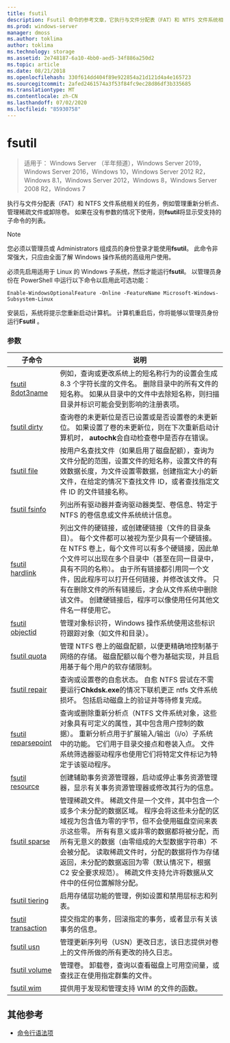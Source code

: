 ```yaml
---
title: fsutil
description: Fsutil 命令的参考文章，它执行与文件分配表（FAT）和 NTFS 文件系统相关的任务。
ms.prod: windows-server
manager: dmoss
ms.author: toklima
author: toklima
ms.technology: storage
ms.assetid: 2e748187-6a10-4bb0-aed5-34f886a250d2
ms.topic: article
ms.date: 08/21/2018
ms.openlocfilehash: 330f614dd404f89e922854a21d121d4a4e165723
ms.sourcegitcommit: 2afed2461574a3f53f84fc9ec28d86df3b335685
ms.translationtype: MT
ms.contentlocale: zh-CN
ms.lasthandoff: 07/02/2020
ms.locfileid: "85930758"
---
```

# <a name="fsutil"></a>fsutil

> 适用于： Windows Server （半年频道），Windows Server 2019，Windows Server 2016，Windows 10，Windows Server 2012 R2，Windows 8.1，Windows Server 2012，Windows 8，Windows Server 2008 R2，Windows 7

执行与文件分配表（FAT）和 NTFS 文件系统相关的任务，例如管理重新分析点、管理稀疏文件或卸除卷。 如果在没有参数的情况下使用，则**fsutil**将显示受支持的子命令的列表。

> [!NOTE]
> 您必须以管理员或 Administrators 组成员的身份登录才能使用**fsutil**。 此命令非常强大，只应由全面了解 Windows 操作系统的高级用户使用。
>
>必须先启用适用于 Linux 的 Windows 子系统，然后才能运行**fsutil**。 以管理员身份在 PowerShell 中运行以下命令以启用此可选功能：
>
> `Enable-WindowsOptionalFeature -Online -FeatureName Microsoft-Windows-Subsystem-Linux`
>
> 安装后，系统将提示您重新启动计算机。 计算机重启后，你将能够以管理员身份运行**Fsutil** 。

### <a name="parameters"></a>参数

| 子命令 | 说明 |
| ---------- | ----------- |
| [fsutil 8dot3name](fsutil-8dot3name.md) | 例如，查询或更改系统上的短名称行为的设置会生成8.3 个字符长度的文件名。 删除目录中的所有文件的短名称。 如果从目录中的文件中去除短名称，则扫描目录并标识可能会受到影响的注册表项。 |
| [fsutil dirty](fsutil-dirty.md) | 查询卷的未更新位是否已设置或是否设置卷的未更新位。 如果设置了卷的未更新位，则在下次重新启动计算机时， **autochk**会自动检查卷中是否存在错误。 |
| [fsutil file](fsutil-file.md) | 按用户名查找文件（如果启用了磁盘配额），查询为文件分配的范围，设置文件的短名称，设置文件的有效数据长度，为文件设置零数据，创建指定大小的新文件，在给定的情况下查找文件 ID，或者查找指定文件 ID 的文件链接名称。 |
| [fsutil fsinfo](fsutil-fsinfo.md) | 列出所有驱动器并查询驱动器类型、卷信息、特定于 NTFS 的卷信息或文件系统统计信息。 |
| [fsutil hardlink](fsutil-hardlink.md) | 列出文件的硬链接，或创建硬链接（文件的目录条目）。 每个文件都可以被视为至少具有一个硬链接。 在 NTFS 卷上，每个文件可以有多个硬链接，因此单个文件可以出现在多个目录中（甚至在同一目录中，具有不同的名称）。 由于所有链接都引用同一个文件，因此程序可以打开任何链接，并修改该文件。 只有在删除文件的所有链接后，才会从文件系统中删除该文件。 创建硬链接后，程序可以像使用任何其他文件名一样使用它。 |
| [fsutil objectid](fsutil-objectid.md) | 管理对象标识符，Windows 操作系统使用这些标识符跟踪对象（如文件和目录）。 |
| [fsutil quota](fsutil-quota.md) | 管理 NTFS 卷上的磁盘配额，以便更精确地控制基于网络的存储。 磁盘配额以每个卷为基础实现，并且启用基于每个用户的软存储限制。 |
| [fsutil repair](fsutil-repair.md) | 查询或设置卷的自愈状态。 自愈 NTFS 尝试在不需要运行**Chkdsk.exe**的情况下联机更正 ntfs 文件系统损坏。 包括启动磁盘上的验证并等待修复完成。 |
| [fsutil reparsepoint](fsutil-reparsepoint.md) | 查询或删除重新分析点（NTFS 文件系统对象，这些对象具有可定义的属性，其中包含用户控制的数据）。 重新分析点用于扩展输入/输出（i/o）子系统中的功能。 它们用于目录交接点和卷装入点。 文件系统筛选器驱动程序也使用它们将特定文件标记为特定于该驱动程序。 |
| [fsutil resource](fsutil-resource.md) | 创建辅助事务资源管理器，启动或停止事务资源管理器，显示有关事务资源管理器或修改其行为的信息。 |
| [fsutil sparse](fsutil-sparse.md) | 管理稀疏文件。 稀疏文件是一个文件，其中包含一个或多个未分配的数据区域。 程序会将这些未分配的区域视为包含值为零的字节，但不会使用磁盘空间来表示这些零。 所有有意义或非零的数据都将被分配，而所有无意义的数据（由零组成的大型数据字符串）不会被分配。 读取稀疏文件时，分配的数据将作为存储返回，未分配的数据返回为零（默认情况下，根据 C2 安全要求规范）。 稀疏文件支持允许将数据从文件中的任何位置解除分配。 |
| [fsutil tiering](fsutil-tiering.md) | 启用存储层功能的管理，例如设置和禁用层标志和列表。 |
| [fsutil transaction](fsutil-transaction.md)   | 提交指定的事务，回滚指定的事务，或者显示有关该事务的信息。 |
| [fsutil usn](fsutil-usn.md) | 管理更新序列号（USN）更改日志，该日志提供对卷上的文件所做的所有更改的持久日志。 |
| [fsutil volume](fsutil-volume.md) | 管理卷。 卸载卷，查询以查看磁盘上可用空间量，或查找正在使用指定群集的文件。 |
| [fsutil wim](fsutil-wim.md) | 提供用于发现和管理支持 WIM 的文件的函数。 |

## <a name="additional-references"></a>其他参考

- [命令行语法项](command-line-syntax-key.md)